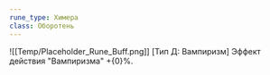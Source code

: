 ```yaml
---
rune_type: Химера
class: Оборотень
---
```

![[Temp/Placeholder_Rune_Buff.png]]
[Тип Д: Вампиризм] Эффект действия "Вампиризма" +{0}%.
